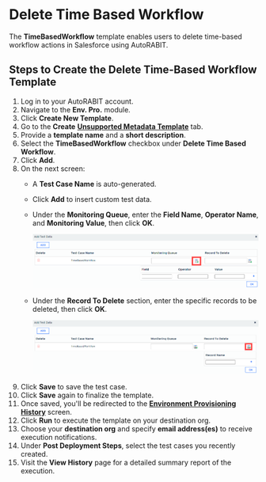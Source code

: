 # Delete Time Based Workflow

The **TimeBasedWorkflow** template enables users to delete time-based workflow actions in Salesforce using AutoRABIT.

## Steps to Create the Delete Time-Based Workflow Template

1. Log in to your AutoRABIT account.
2. Navigate to the **Env. Pro.** module.
3. Click **Create New Template**.
4. Go to the **Create** [**Unsupported Metadata Template**](../../../../arm/arm-features/environment-provisioning/unsupported-metadata-templates/) tab.
5. Provide a **template name** and a **short description**.
6. Select the **TimeBasedWorkflow** checkbox under **Delete Time Based Workflow**.
7. Click **Add**.
8. On the next screen:
   * A **Test Case Name** is auto-generated.
   * Click **Add** to insert custom test data.
   *   Under the **Monitoring Queue**, enter the **Field Name**, **Operator Name**, and **Monitoring Value**, then click **OK**.

       ![Monitoring Queue](<../../../../../.gitbook/assets/image (62).png>)
   *   Under the **Record To Delete** section, enter the specific records to be deleted, then click **OK**.

       ![Record To Delete](<../../../../../.gitbook/assets/image (63).png>)
9. Click **Save** to save the test case.
10. Click **Save** again to finalize the template.
11. Once saved, you'll be redirected to the [**Environment Provisioning History**](https://knowledgebase.autorabit.com/docs/environment-provisioning) screen.
12. Click **Run** to execute the template on your destination org.
13. Choose your **destination org** and specify **email address(es)** to receive execution notifications.
14. Under **Post Deployment Steps**, select the test cases you recently created.
15. Visit the **View History** page for a detailed summary report of the execution.
